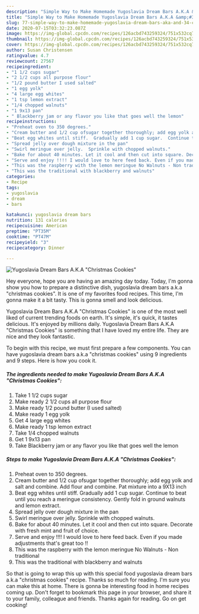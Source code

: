 ```yaml
---
description: "Simple Way to Make Homemade Yugoslavia Dream Bars A.K.A &amp;#34;Christmas Cookies&amp;#34;"
title: "Simple Way to Make Homemade Yugoslavia Dream Bars A.K.A &amp;#34;Christmas Cookies&amp;#34;"
slug: 77-simple-way-to-make-homemade-yugoslavia-dream-bars-aka-and-34-christmas-cookies-and-34
date: 2020-07-15T03:32:23.087Z
image: https://img-global.cpcdn.com/recipes/126acbd743259324/751x532cq70/yugoslavia-dream-bars-aka-christmas-cookies-recipe-main-photo.jpg
thumbnail: https://img-global.cpcdn.com/recipes/126acbd743259324/751x532cq70/yugoslavia-dream-bars-aka-christmas-cookies-recipe-main-photo.jpg
cover: https://img-global.cpcdn.com/recipes/126acbd743259324/751x532cq70/yugoslavia-dream-bars-aka-christmas-cookies-recipe-main-photo.jpg
author: Susan Christensen
ratingvalue: 4.7
reviewcount: 27567
recipeingredient:
- "1 1/2 cups sugar"
- "2 1/2 cups all purpose flour"
- "1/2 pound butter I used salted"
- "1 egg yolk"
- "4 large egg whites"
- "1 tsp lemon extract"
- "1/4 chopped walnuts"
- "1 9x13 pan"
- " Blackberry jam or any flavor you like that goes well the lemon"
recipeinstructions:
- "Preheat oven to 350 degrees."
- "Cream butter and 1/2 cup ofsugar together thoroughly; add egg yolk and salt and combine.  Add flour and combine.  Pat mixture into a 9X13 inch"
- "Beat egg whites until stiff.  Gradually add 1 cup sugar.  Continue to beat until you reach a meringue consistency.  Gently fold in ground walnuts and lemon extract."
- "Spread jelly over dough mixture in the pan"
- "Swirl meringue over jelly.  Sprinkle with chopped walnuts."
- "Bake for about 40 minutes. Let it cool and then cut into square. Decorate with fresh mint and fruit of choice."
- "Serve and enjoy !!!! I would love to here feed back. Even if you made adjustments that&#39;s great too !!"
- "This was the raspberry with the lemon meringue No Walnuts - Non traditional"
- "This was the traditional with blackberry and walnuts"
categories:
- Recipe
tags:
- yugoslavia
- dream
- bars

katakunci: yugoslavia dream bars 
nutrition: 131 calories
recipecuisine: American
preptime: "PT35M"
cooktime: "PT47M"
recipeyield: "3"
recipecategory: Dinner

---
```



![Yugoslavia Dream Bars A.K.A &#34;Christmas Cookies&#34;](https://img-global.cpcdn.com/recipes/126acbd743259324/751x532cq70/yugoslavia-dream-bars-aka-christmas-cookies-recipe-main-photo.jpg)

Hey everyone, hope you are having an amazing day today. Today, I'm gonna show you how to prepare a distinctive dish, yugoslavia dream bars a.k.a &#34;christmas cookies&#34;. It is one of my favorites food recipes. This time, I'm gonna make it a bit tasty. This is gonna smell and look delicious.



Yugoslavia Dream Bars A.K.A &#34;Christmas Cookies&#34; is one of the most well liked of current trending foods on earth. It's simple, it's quick, it tastes delicious. It's enjoyed by millions daily. Yugoslavia Dream Bars A.K.A &#34;Christmas Cookies&#34; is something that I have loved my entire life. They are nice and they look fantastic.


To begin with this recipe, we must first prepare a few components. You can have yugoslavia dream bars a.k.a &#34;christmas cookies&#34; using 9 ingredients and 9 steps. Here is how you cook it.

<!--inarticleads1-->

##### The ingredients needed to make Yugoslavia Dream Bars A.K.A &#34;Christmas Cookies&#34;:

1. Take 1 1/2 cups sugar
1. Make ready 2 1/2 cups all purpose flour
1. Make ready 1/2 pound butter (I used salted)
1. Make ready 1 egg yolk
1. Get 4 large egg whites
1. Make ready 1 tsp lemon extract
1. Take 1/4 chopped walnuts
1. Get 1 9x13 pan
1. Take  Blackberry jam or any flavor you like that goes well the lemon




<!--inarticleads2-->

##### Steps to make Yugoslavia Dream Bars A.K.A &#34;Christmas Cookies&#34;:

1. Preheat oven to 350 degrees.
1. Cream butter and 1/2 cup ofsugar together thoroughly; add egg yolk and salt and combine.  Add flour and combine.  Pat mixture into a 9X13 inch
1. Beat egg whites until stiff.  Gradually add 1 cup sugar.  Continue to beat until you reach a meringue consistency.  Gently fold in ground walnuts and lemon extract.
1. Spread jelly over dough mixture in the pan
1. Swirl meringue over jelly.  Sprinkle with chopped walnuts.
1. Bake for about 40 minutes. Let it cool and then cut into square. Decorate with fresh mint and fruit of choice.
1. Serve and enjoy !!!! I would love to here feed back. Even if you made adjustments that&#39;s great too !!
1. This was the raspberry with the lemon meringue No Walnuts - Non traditional
1. This was the traditional with blackberry and walnuts




So that is going to wrap this up with this special food yugoslavia dream bars a.k.a &#34;christmas cookies&#34; recipe. Thanks so much for reading. I'm sure you can make this at home. There is gonna be interesting food in home recipes coming up. Don't forget to bookmark this page in your browser, and share it to your family, colleague and friends. Thanks again for reading. Go on get cooking!

